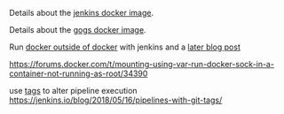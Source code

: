 
Details about the [jenkins docker image](https://github.com/jenkinsci/docker/blob/master/README.md).

Details about the [gogs docker image](https://github.com/gogs/gogs/tree/master/docker).


Run [docker outside of docker](https://container-solutions.com/running-docker-in-jenkins-in-docker/) with jenkins and a [later blog post](https://getintodevops.com/blog/the-simple-way-to-run-docker-in-docker-for-ci)

https://forums.docker.com/t/mounting-using-var-run-docker-sock-in-a-container-not-running-as-root/34390

use [tags](https://jenkins.io/blog/2018/05/16/pipelines-with-git-tags/) to alter pipeline execution https://jenkins.io/blog/2018/05/16/pipelines-with-git-tags/